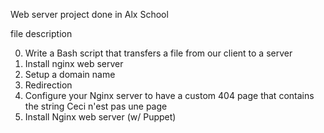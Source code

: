 Web server project done in Alx School

file description

0.  Write a Bash script that transfers a file from our client to a server
1.  Install nginx web server
2.   Setup a domain name
3.   Redirection
4.   Configure your Nginx server to have a custom 404 page that contains the string Ceci n'est pas une page
5.   Install Nginx web server (w/ Puppet)
